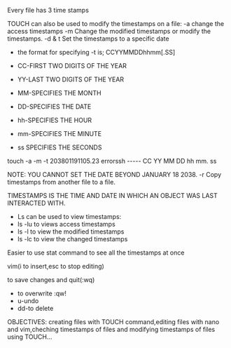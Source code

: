Every file has 3 time stamps

TOUCH can also be used to modify the timestamps on a file:
-a change the access timestamps
-m Change the modified timestamps or modify the timestamps.
-d & t Set the timestamps to a specific date 
- the format for specifying -t is;
CCYYMMDDhhmm[.SS]

- CC-FIRST TWO DIGITS OF THE YEAR
- YY-LAST TWO DIGITS OF THE YEAR
- MM-SPECIFIES THE MONTH
- DD-SPECIFIES THE DATE
- hh-SPECIFIES THE HOUR
- mm-SPECIFIES THE MINUTE
- ss SPECIFIES THE SECONDS

touch -a -m -t 203801191105.23 errorssh ----- CC YY MM DD hh mm. ss

NOTE: YOU CANNOT SET THE DATE BEYOND JANUARY 18 2038.
-r Copy timestamps from another file to a file.

TIMESTAMPS IS THE TIME AND DATE IN WHICH AN OBJECT WAS LAST INTERACTED WITH.

- Ls can be used to view timestamps:
- ls -lu to views access timestamps
- ls -l to view the modified timestamps
- ls -lc to view the changed timestamps

Easier to use stat command to see all the timestamps at once

vim(i to insert,esc to stop editing)

to save changes and quit(:wq)
- to overwrite :qw!
- u-undo
- dd-to delete

OBJECTIVES:
creating files with TOUCH command,editing files with nano and vim,cheching timestamps of files and modifying timestamps of files using TOUCH...
